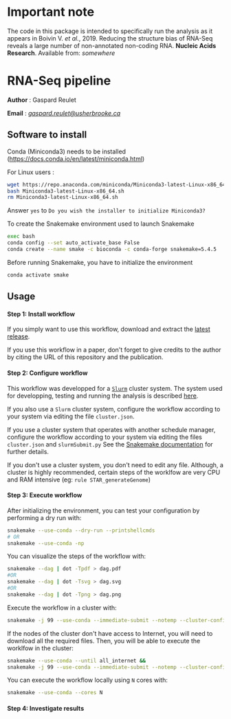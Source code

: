 # Important note
 The code in this package is intended to specifically run the analysis as it appears in Boivin V. _et al._, 2019. Reducing the structure bias of RNA-Seq reveals a large number of non-annotated non-coding RNA. __Nucleic Acids Research__. Available from: _somewhere_


# RNA-Seq pipeline

__Author__ : Gaspard Reulet

__Email__ :  _<gaspard.reulet@usherbrooke.ca>_

## Software to install
Conda (Miniconda3) needs to be installed (https://docs.conda.io/en/latest/miniconda.html)

For Linux users :
```bash
wget https://repo.anaconda.com/miniconda/Miniconda3-latest-Linux-x86_64.sh
bash Miniconda3-latest-Linux-x86_64.sh
rm Miniconda3-latest-Linux-x86_64.sh
```

Answer `yes` to `Do you wish the installer to initialize Miniconda3?`


To create the Snakemake environment used to launch Snakemake
```bash
exec bash
conda config --set auto_activate_base False
conda create --name smake -c bioconda -c conda-forge snakemake=5.4.5
```

Before running Snakemake, you have to initialize the environment
```bash
conda activate smake
```


## Usage

#### Step 1: Install workflow

If you simply want to use this workflow, download and extract the [latest release](http://gitlabscottgroup.med.usherbrooke.ca/gaspard/nra-blockbuster/tree/master).

If you use this workflow in a paper, don't forget to give credits to the author by citing the URL of this repository and the publication. <!-- Include link to the publication once it will be published. -->

#### Step 2: Configure workflow

This workflow was developped for a [`Slurm`](https://slurm.schedmd.com/) cluster system.
The system used for developping, testing and running the analysis is described [here](https://docs.computecanada.ca/wiki/Cedar).

If you also use a `Slurm` cluster system, configure the workflow according to your system via editing the file `cluster.json`.

If you use a cluster system that operates with another schedule manager, configure the workflow according to your system via editing the files `cluster.json` and `slurmSubmit.py`
See the [Snakemake documentation](https://snakemake.readthedocs.io/en/stable/executable.html) for further details.

If you don't use a cluster system, you don't need to edit any file. Although, a cluster is highly recommended, certain steps of the worklfow are very CPU and RAM intensive (eg: `rule STAR_generateGenome`)

#### Step 3: Execute workflow

After initializing the environment, you can test your configuration by performing a dry run with:
```bash
snakemake --use-conda --dry-run --printshellcmds
# OR
snakemake --use-conda -np
```

You can visualize the steps of the workflow with:
```bash
snakemake --dag | dot -Tpdf > dag.pdf
#OR
snakemake --dag | dot -Tsvg > dag.svg
#OR
snakemake --dag | dot -Tpng > dag.png
```

Execute the workflow in a cluster with:
```bash
snakemake -j 99 --use-conda --immediate-submit --notemp --cluster-config cluster.json --cluster 'python3 slurmSubmit.py {dependencies}'
```
If the nodes of the cluster don't have access to Internet, you will need to download all the required files. Then, you will be able to execute the worklfow in the cluster:
```bash
snakemake --use-conda --until all_internet && 
snakemake -j 99 --use-conda --immediate-submit --notemp --cluster-config cluster.json --cluster 'python3 slurmSubmit.py {dependencies}'
```

You can execute the workflow locally using `N` cores with:
```bash
snakemake --use-conda --cores N
```

#### Step 4: Investigate results
